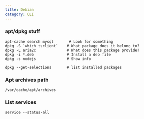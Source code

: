 ```yaml
---
title: Debian
category: CLI
---
```


### apt/dpkg stuff

    apt-cache search mysql       # Look for something
    dpkg -S `which tsclient`    # What package does it belong to?
    dpkg -L aria2c              # What does this package provide?
    dpkg -i *.deb               # Install a deb file
    dpkg -s nodejs              # Show info

    dpkg --get-selections       # list installed packages

### Apt archives path

    /var/cache/apt/archives

### List services

    service --status-all
